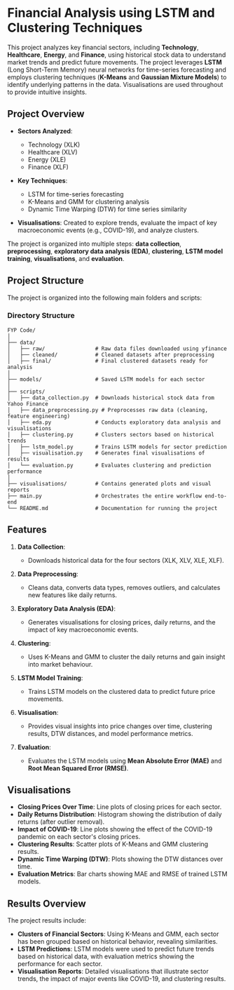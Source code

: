 # Financial Analysis using LSTM and Clustering Techniques

This project analyzes key financial sectors, including **Technology**, **Healthcare**, **Energy**, and **Finance**, using historical stock data to understand market trends and predict future movements. The project leverages **LSTM** (Long Short-Term Memory) neural networks for time-series forecasting and employs clustering techniques (**K-Means** and **Gaussian Mixture Models**) to identify underlying patterns in the data. Visualisations are used throughout to provide intuitive insights.

## Project Overview

- **Sectors Analyzed**: 
  - Technology (XLK)
  - Healthcare (XLV)
  - Energy (XLE)
  - Finance (XLF)

- **Key Techniques**: 
  - LSTM for time-series forecasting
  - K-Means and GMM for clustering analysis
  - Dynamic Time Warping (DTW) for time series similarity

- **Visualisations**: Created to explore trends, evaluate the impact of key macroeconomic events (e.g., COVID-19), and analyze clusters.

The project is organized into multiple steps: **data collection**, **preprocessing**, **exploratory data analysis (EDA)**, **clustering**, **LSTM model training**, **visualisations**, and **evaluation**.

## Project Structure
The project is organized into the following main folders and scripts:

### **Directory Structure**
```
FYP Code/
│
├── data/
│   ├── raw/                # Raw data files downloaded using yfinance
│   ├── cleaned/            # Cleaned datasets after preprocessing
│   ├── final/              # Final clustered datasets ready for analysis
│
├── models/                 # Saved LSTM models for each sector
│
├── scripts/
│   ├── data_collection.py  # Downloads historical stock data from Yahoo Finance
│   ├── data_preprocessing.py # Preprocesses raw data (cleaning, feature engineering)
│   ├── eda.py              # Conducts exploratory data analysis and visualisations
│   ├── clustering.py       # Clusters sectors based on historical trends
│   ├── lstm_model.py       # Trains LSTM models for sector prediction
│   ├── visualisation.py    # Generates final visualisations of results
│   └── evaluation.py       # Evaluates clustering and prediction performance
│
├── visualisations/         # Contains generated plots and visual reports
├── main.py                 # Orchestrates the entire workflow end-to-end
└── README.md               # Documentation for running the project
```

## Features

1. **Data Collection**:
   - Downloads historical data for the four sectors (XLK, XLV, XLE, XLF).

2. **Data Preprocessing**:
   - Cleans data, converts data types, removes outliers, and calculates new features like daily returns.

3. **Exploratory Data Analysis (EDA)**:
   - Generates visualisations for closing prices, daily returns, and the impact of key macroeconomic events.

4. **Clustering**:
   - Uses K-Means and GMM to cluster the daily returns and gain insight into market behaviour.

5. **LSTM Model Training**:
   - Trains LSTM models on the clustered data to predict future price movements.

6. **Visualisation**:
   - Provides visual insights into price changes over time, clustering results, DTW distances, and model performance metrics.

7. **Evaluation**:
   - Evaluates the LSTM models using **Mean Absolute Error (MAE)** and **Root Mean Squared Error (RMSE)**.

## Visualisations

- **Closing Prices Over Time**: Line plots of closing prices for each sector.
- **Daily Returns Distribution**: Histogram showing the distribution of daily returns (after outlier removal).
- **Impact of COVID-19**: Line plots showing the effect of the COVID-19 pandemic on each sector's closing prices.
- **Clustering Results**: Scatter plots of K-Means and GMM clustering results.
- **Dynamic Time Warping (DTW)**: Plots showing the DTW distances over time.
- **Evaluation Metrics**: Bar charts showing MAE and RMSE of trained LSTM models.

## Results Overview
The project results include:
- **Clusters of Financial Sectors**: Using K-Means and GMM, each sector has been grouped based on historical behavior, revealing similarities.
- **LSTM Predictions**: LSTM models were used to predict future trends based on historical data, with evaluation metrics showing the performance for each sector.
- **Visualisation Reports**: Detailed visualisations that illustrate sector trends, the impact of major events like COVID-19, and clustering results.
